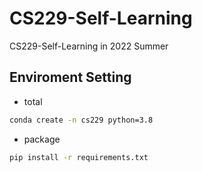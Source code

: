 # CS229-Self-Learning
CS229-Self-Learning in 2022 Summer
## Enviroment Setting
- total
```bash
conda create -n cs229 python=3.8
```
- package
```bash
pip install -r requirements.txt
```
